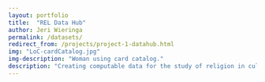 ```yaml
---
layout: portfolio
title:  "REL Data Hub"
author: Jeri Wieringa
permalink: /datasets/
redirect_from: /projects/project-1-datahub.html
img: "LoC-cardCatalog.jpg"
img-description: "Woman using card catalog."
description: "Creating computable data for the study of religion in culture."
---
```


